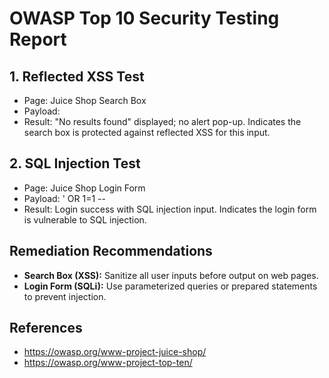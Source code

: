 # OWASP Top 10 Security Testing Report

## 1. Reflected XSS Test
- Page: Juice Shop Search Box
- Payload: <script>alert('xss')</script>
- Result: "No results found" displayed; no alert pop-up. Indicates the search box is protected against reflected XSS for this input.

## 2. SQL Injection Test
- Page: Juice Shop Login Form
- Payload: ' OR 1=1 --
- Result: Login success with SQL injection input. Indicates the login form is vulnerable to SQL injection.

## Remediation Recommendations
- **Search Box (XSS):** Sanitize all user inputs before output on web pages.  
- **Login Form (SQLi):** Use parameterized queries or prepared statements to prevent injection.

## References
- https://owasp.org/www-project-juice-shop/  
- https://owasp.org/www-project-top-ten/
